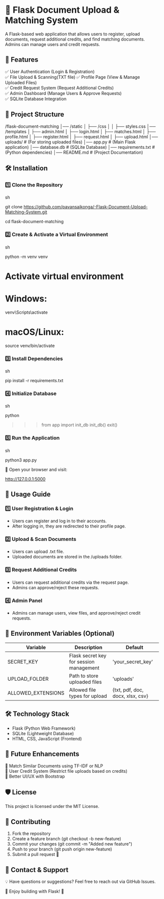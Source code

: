# 📌 Flask Document Upload & Matching System

A Flask-based web application that allows users to register, upload documents, request additional credits, and find matching documents. Admins can manage users and credit requests.

## 🚀 Features

✅ User Authentication (Login & Registration)  
✅ File Upload & Scanning(TXT file)
✅ Profile Page (View & Manage Uploaded Files)  
✅ Credit Request System (Request Additional Credits)  
✅ Admin Dashboard (Manage Users & Approve Requests)  
✅ SQLite Database Integration

## 📁 Project Structure

/flask-document-matching
│── /static
│ ├── /css
│ │ ├── styles.css
│── /templates
│ ├── admin.html
│ ├── login.html
│ ├── matches.html
│ ├── profile.html
│ ├── register.html
│ ├── request.html
│ ├── upload.html
│── uploads/ # (For storing uploaded files)
│── app.py # (Main Flask application)
│── database.db # (SQLite Database)
│── requirements.txt # (Python dependencies)
│── README.md # (Project Documentation)

## 🛠 Installation

### 1️⃣ Clone the Repository

sh

git clone https://github.com/pavansaikonga/-Flask-Document-Upload-Matching-System.git

cd flask-document-matching

### 2️⃣ Create & Activate a Virtual Environment

sh

python -m venv venv

# Activate virtual environment

# Windows:

venv\Scripts\activate

# macOS/Linux:

source venv/bin/activate

### 3️⃣ Install Dependencies

sh

pip install -r requirements.txt

### 4️⃣ Initialize Database

sh

python

> > > from app import init_db
> > > init_db()
> > > exit()

### 5️⃣ Run the Application

sh

python3 app.py

📌 Open your browser and visit:

http://127.0.0.1:5000

## 📝 Usage Guide

### 1️⃣ User Registration & Login

- Users can register and log in to their accounts.
- After logging in, they are redirected to their profile page.

### 2️⃣ Upload & Scan Documents

- Users can upload .txt file.
- Uploaded documents are stored in the /uploads folder.

### 3️⃣ Request Additional Credits

- Users can request additional credits via the request page.
- Admins can approve/reject these requests.

### 4️⃣ Admin Panel

- Admins can manage users, view files, and approve/reject credit requests.

## 🔧 Environment Variables (Optional)

| Variable           | Description                             | Default                          |
| ------------------ | --------------------------------------- | -------------------------------- |
| SECRET_KEY         | Flask secret key for session management | 'your_secret_key'                |
| UPLOAD_FOLDER      | Path to store uploaded files            | 'uploads'                        |
| ALLOWED_EXTENSIONS | Allowed file types for upload           | {txt, pdf, doc, docx, xlsx, csv} |

## 🛠 Technology Stack

- Flask (Python Web Framework)
- SQLite (Lightweight Database)
- HTML, CSS, JavaScript (Frontend)

## 📌 Future Enhancements

🔹 Match Similar Documents using TF-IDF or NLP  
🔹 User Credit System (Restrict file uploads based on credits)  
🔹 Better UI/UX with Bootstrap

## 🛡 License

This project is licensed under the MIT License.

## 🤝 Contributing

1. Fork the repository
2. Create a feature branch (git checkout -b new-feature)
3. Commit your changes (git commit -m "Added new feature")
4. Push to your branch (git push origin new-feature)
5. Submit a pull request 🚀

## 📧 Contact & Support

💡 Have questions or suggestions? Feel free to reach out via GitHub Issues.

📌 Enjoy building with Flask! 🚀
